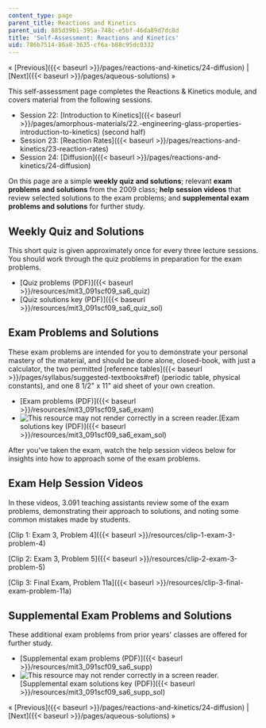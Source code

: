 ```yaml
---
content_type: page
parent_title: Reactions and Kinetics
parent_uid: 885d39b1-395a-748c-e5bf-46da89d7dc8d
title: 'Self-Assessment: Reactions and Kinetics'
uid: 786b7514-86a8-3635-cf6a-b88c95dc0332
---
```


« [Previous]({{< baseurl >}}/pages/reactions-and-kinetics/24-diffusion) | [Next]({{< baseurl >}}/pages/aqueous-solutions) »

This self-assessment page completes the Reactions & Kinetics module, and covers material from the following sessions.

*   Session 22: [Introduction to Kinetics]({{< baseurl >}}/pages/amorphous-materials/22.-engineering-glass-properties-introduction-to-kinetics) (second half)
*   Session 23: [Reaction Rates]({{< baseurl >}}/pages/reactions-and-kinetics/23-reaction-rates)
*   Session 24: [Diffusion]({{< baseurl >}}/pages/reactions-and-kinetics/24-diffusion)

On this page are a simple **weekly quiz and solutions**; relevant **exam problems and solutions** from the 2009 class; **help session videos** that review selected solutions to the exam problems; and **supplemental exam problems and solutions** for further study.

Weekly Quiz and Solutions
-------------------------

This short quiz is given approximately once for every three lecture sessions. You should work through the quiz problems in preparation for the exam problems.

*   [Quiz problems (PDF)]({{< baseurl >}}/resources/mit3_091scf09_sa6_quiz)
*   [Quiz solutions key (PDF)]({{< baseurl >}}/resources/mit3_091scf09_sa6_quiz_sol)

Exam Problems and Solutions
---------------------------

These exam problems are intended for you to demonstrate your personal mastery of the material, and should be done alone, closed-book, with just a calculator, the two permitted [reference tables]({{< baseurl >}}/pages/syllabus/suggested-textbooks#ref) (periodic table, physical constants), and one 8 1/2" x 11" aid sheet of your own creation.

*   [Exam problems (PDF)]({{< baseurl >}}/resources/mit3_091scf09_sa6_exam)
*   ![This resource may not render correctly in a screen reader.](/images/inacessible.gif)[Exam solutions key (PDF)]({{< baseurl >}}/resources/mit3_091scf09_sa6_exam_sol)

After you've taken the exam, watch the help session videos below for insights into how to approach some of the exam problems.

Exam Help Session Videos
------------------------

In these videos, 3.091 teaching assistants review some of the exam problems, demonstrating their approach to solutions, and noting some common mistakes made by students.

[Clip 1: Exam 3, Problem 4]({{< baseurl >}}/resources/clip-1-exam-3-problem-4)

[Clip 2: Exam 3, Problem 5]({{< baseurl >}}/resources/clip-2-exam-3-problem-5)

[Clip 3: Final Exam, Problem 11a]({{< baseurl >}}/resources/clip-3-final-exam-problem-11a)

Supplemental Exam Problems and Solutions
----------------------------------------

These additional exam problems from prior years' classes are offered for further study.

*   [Supplemental exam problems (PDF)]({{< baseurl >}}/resources/mit3_091scf09_sa6_supp)
*   ![This resource may not render correctly in a screen reader.](/images/inacessible.gif)[Supplemental exam solutions key (PDF)]({{< baseurl >}}/resources/mit3_091scf09_sa6_supp_sol)

« [Previous]({{< baseurl >}}/pages/reactions-and-kinetics/24-diffusion) | [Next]({{< baseurl >}}/pages/aqueous-solutions) »